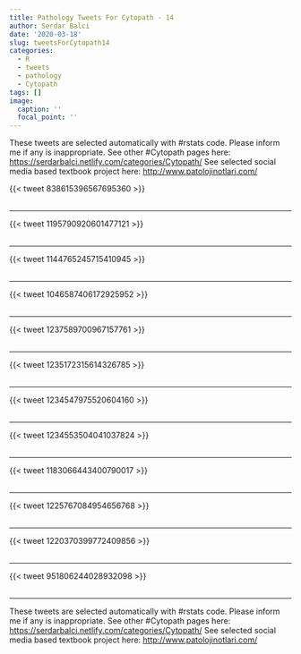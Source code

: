 ```yaml
---
title: Pathology Tweets For Cytopath - 14
author: Serdar Balci
date: '2020-03-18'
slug: tweetsForCytopath14
categories:
  - R
  - tweets
  - pathology
  - Cytopath
tags: []
image:
  caption: ''
  focal_point: ''
---
```



These tweets are selected automatically with #rstats code. Please inform me if any is inappropriate.
See other #Cytopath pages here: https://serdarbalci.netlify.com/categories/Cytopath/ 
See selected social media based textbook project here: http://www.patolojinotlari.com/

{{< tweet 838615396567695360 >}}
<br>
<br>
<hr>
{{< tweet 1195790920601477121 >}}
<br>
<br>
<hr>
{{< tweet 1144765245715410945 >}}
<br>
<br>
<hr>
{{< tweet 1046587406172925952 >}}
<br>
<br>
<hr>
{{< tweet 1237589700967157761 >}}
<br>
<br>
<hr>
{{< tweet 1235172315614326785 >}}
<br>
<br>
<hr>
{{< tweet 1234547975520604160 >}}
<br>
<br>
<hr>
{{< tweet 1234553504041037824 >}}
<br>
<br>
<hr>
{{< tweet 1183066443400790017 >}}
<br>
<br>
<hr>
{{< tweet 1225767084954656768 >}}
<br>
<br>
<hr>
{{< tweet 1220370399772409856 >}}
<br>
<br>
<hr>
{{< tweet 951806244028932098 >}}
<br>
<br>
<hr>


These tweets are selected automatically with #rstats code. Please inform me if any is inappropriate.
See other #Cytopath pages here: https://serdarbalci.netlify.com/categories/Cytopath/ 
See selected social media based textbook project here: http://www.patolojinotlari.com/
